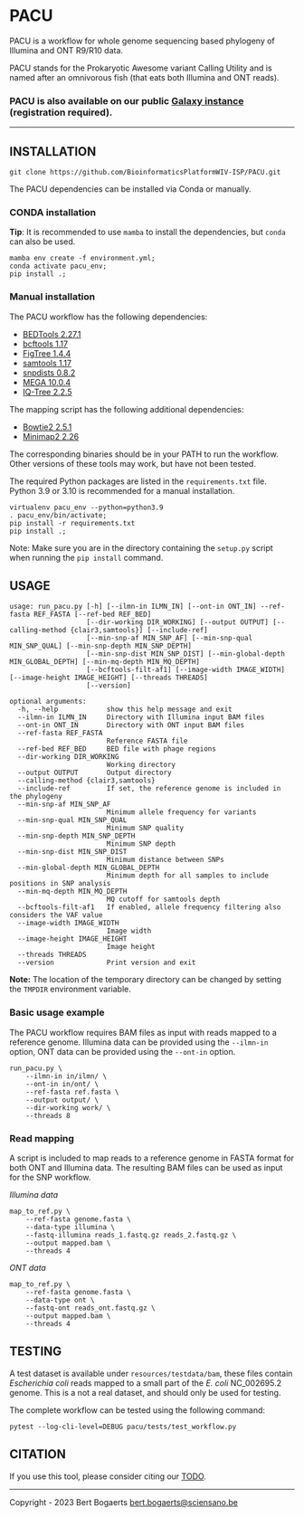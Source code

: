 # PACU
PACU is a workflow for whole genome sequencing based phylogeny of Illumina and ONT R9/R10 data.

PACU stands for the Prokaryotic Awesome variant Calling Utility and is named after an omnivorous fish (that eats both 
Illumina and ONT reads).

### PACU is also available on our public [Galaxy instance](https://galaxy.sciensano.be/) (registration required).

----

## INSTALLATION

```
git clone https://github.com/BioinformaticsPlatformWIV-ISP/PACU.git
```

The PACU dependencies can be installed via Conda or manually.

### CONDA installation

**Tip**: It is recommended to use `mamba` to install the dependencies, but `conda` can also be used.

```
mamba env create -f environment.yml;
conda activate pacu_env;
pip install .;
```

### Manual installation

The PACU workflow has the following dependencies:
- [BEDTools 2.27.1](https://github.com/arq5x/bedtools2/releases/tag/v2.27.1)
- [bcftools 1.17](https://github.com/samtools/bcftools/releases/tag/1.17)
- [FigTree 1.4.4](http://tree.bio.ed.ac.uk/software/figtree/)
- [samtools 1.17](https://github.com/samtools/samtools/releases/tag/1.17)
- [snpdists 0.8.2](https://github.com/tseemann/snp-dists)
- [MEGA 10.0.4](https://www.megasoftware.net/)
- [IQ-Tree 2.2.5](https://github.com/iqtree/iqtree2)

The mapping script has the following additional dependencies:
- [Bowtie2 2.5.1](https://github.com/BenLangmead/bowtie2)
- [Minimap2 2.26](https://github.com/lh3/minimap2)

The corresponding binaries should be in your PATH to run the workflow. 
Other versions of these tools may work, but have not been tested.

The required Python packages are listed in the `requirements.txt` file. 
Python 3.9 or 3.10 is recommended for a manual installation.

```
virtualenv pacu_env --python=python3.9
. pacu_env/bin/activate;
pip install -r requirements.txt 
pip install .;
```

Note: Make sure you are in the directory containing the `setup.py` script when running the `pip install` command.

## USAGE

```
usage: run_pacu.py [-h] [--ilmn-in ILMN_IN] [--ont-in ONT_IN] --ref-fasta REF_FASTA [--ref-bed REF_BED]
                   [--dir-working DIR_WORKING] [--output OUTPUT] [--calling-method {clair3,samtools}] [--include-ref]
                   [--min-snp-af MIN_SNP_AF] [--min-snp-qual MIN_SNP_QUAL] [--min-snp-depth MIN_SNP_DEPTH]
                   [--min-snp-dist MIN_SNP_DIST] [--min-global-depth MIN_GLOBAL_DEPTH] [--min-mq-depth MIN_MQ_DEPTH]
                   [--bcftools-filt-af1] [--image-width IMAGE_WIDTH] [--image-height IMAGE_HEIGHT] [--threads THREADS]
                   [--version]

optional arguments:
  -h, --help            show this help message and exit
  --ilmn-in ILMN_IN     Directory with Illumina input BAM files
  --ont-in ONT_IN       Directory with ONT input BAM files
  --ref-fasta REF_FASTA
                        Reference FASTA file
  --ref-bed REF_BED     BED file with phage regions
  --dir-working DIR_WORKING
                        Working directory
  --output OUTPUT       Output directory
  --calling-method {clair3,samtools}
  --include-ref         If set, the reference genome is included in the phylogeny
  --min-snp-af MIN_SNP_AF
                        Minimum allele frequency for variants
  --min-snp-qual MIN_SNP_QUAL
                        Minimum SNP quality
  --min-snp-depth MIN_SNP_DEPTH
                        Minimum SNP depth
  --min-snp-dist MIN_SNP_DIST
                        Minimum distance between SNPs
  --min-global-depth MIN_GLOBAL_DEPTH
                        Minimum depth for all samples to include positions in SNP analysis
  --min-mq-depth MIN_MQ_DEPTH
                        MQ cutoff for samtools depth
  --bcftools-filt-af1   If enabled, allele frequency filtering also considers the VAF value
  --image-width IMAGE_WIDTH
                        Image width
  --image-height IMAGE_HEIGHT
                        Image height
  --threads THREADS
  --version             Print version and exit
```

**Note:** The location of the temporary directory can be changed by setting the `TMPDIR` environment variable.

### Basic usage example

The PACU workflow requires BAM files as input with reads mapped to a reference genome. 
Illumina data can be provided using the `--ilmn-in` option, ONT data can be provided using the `--ont-in` option.

```
run_pacu.py \
    --ilmn-in in/ilmn/ \
    --ont-in in/ont/ \
    --ref-fasta ref.fasta \
    --output output/ \
    --dir-working work/ \
    --threads 8
```

### Read mapping

A script is included to map reads to a reference genome in FASTA format for both ONT and Illumina data.
The resulting BAM files can be used as input for the SNP workflow.

*Illumina data*
```
map_to_ref.py \
    --ref-fasta genome.fasta \
    --data-type illumina \
    --fastq-illumina reads_1.fastq.gz reads_2.fastq.gz \
    --output mapped.bam \
    --threads 4
```
*ONT data*
```
map_to_ref.py \
    --ref-fasta genome.fasta \
    --data-type ont \
    --fastq-ont reads_ont.fastq.gz \
    --output mapped.bam \
    --threads 4
```

## TESTING

A test dataset is available under `resources/testdata/bam`, these files contain *Escherichia coli* reads mapped to a 
small part of the *E. coli* NC_002695.2 genome. This is a not a real dataset, and should only be used for testing.

The complete workflow can be tested using the following command:
```
pytest --log-cli-level=DEBUG pacu/tests/test_workflow.py
```

## CITATION
If you use this tool, please consider citing our [TODO](https://example.com).

-----

Copyright - 2023 Bert Bogaerts <bert.bogaerts@sciensano.be>

